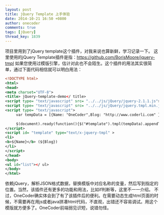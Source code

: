 ```yaml
---
layout: post
title: jQuery Template 上手体验
date: 2014-10-21 16:50 +0800
author: onecoder
comments: true
tags: [jQuery]
thread_key: 1839
---
```

项目里用到了jQuery template这个插件，对我来说也算新鲜，学习记录一下。
这里使用的jQuery Template插件是指：https://github.com/BorisMoore/jquery-tmpl
如果您使用过模版引擎，估计对此也不会陌生。这个插件的用法其实很简单，通过下面代码相信就可以明白用法：

```xml
<!DOCTYPE html>
<html>
<head>
<meta charset="UTF-8">
<title> jQuery-template-demo</ title>
<script type= "text/javascript" src= "../../js/jQuery/jquery-2.1.1.js"></script >
<script type= "text/javascript" src= "../../js/jQuery/jquery.tmpl.min.js" ></script >
<script type= "text/javascript">
     var tempData = [{Name: "OneCoder",Blog: "http://www.coderli.com" }];
     
     $(document).ready(function(){$("#template").tmpl(tempData).appendTo( "#list")});
</script>
<script id= "template" type="text/x-jquery-tmpl" >
<li>
<b>${Name}</b> (${Blog})
</li>
</script>
</head>
<body>
<ul id="list"></ ul>
</body>
</html>
```

依赖jQuery，解析JSON格式数据，替换模版中对应名称的变量，然后写到指定的位置。当然，该插件还有更多的功能和用法，比如if判断等，这里不一一介绍。
不过，OneCoder确实体会到了有了该插件后的便利。在需要动态生成html页面的时候，不需要再在用js或者java拼凑html代码，不直观，出错还不容易调试。用这个模版就方便多了。OneCoder前端弱见识短，说错勿怪。
